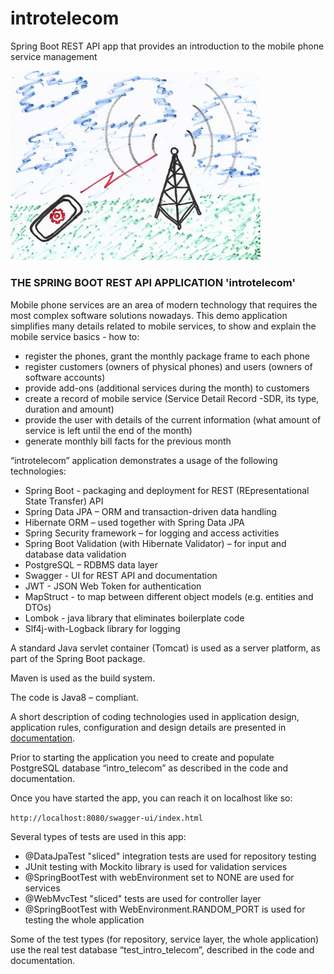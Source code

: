 # introtelecom
Spring Boot REST API app that provides an introduction to the mobile phone service management

<img src="docs/mobileNet.png" width="400">

### THE SPRING BOOT REST API APPLICATION 'introtelecom'
  
Mobile phone services are an area of modern technology that requires the most complex software solutions nowadays. This demo application simplifies many details related to mobile services, to show and explain the mobile service basics - how to:
- register the phones, grant the monthly package frame to each phone
- register customers (owners of physical phones) and users (owners of software accounts)
- provide add-ons (additional services during the month) to customers
- create a record of mobile service (Service Detail Record -SDR, its type, duration and amount) 
- provide the user with details of the current information (what amount of service is left until the end of the month) 
- generate monthly bill facts for the previous month  

“introtelecom” application demonstrates a usage of the following technologies:
- Spring Boot - packaging and deployment for REST (REpresentational State Transfer) API 
- Spring Data JPA – ORM and transaction-driven data handling
- Hibernate ORM – used together with Spring Data JPA
- Spring Security framework – for logging and access activities
- Spring Boot Validation (with Hibernate Validator) – for input and database data validation
- PostgreSQL – RDBMS data layer
- Swagger - UI for REST API and documentation
- JWT - JSON Web Token for authentication
- MapStruct - to map between different object models (e.g. entities and DTOs)
- Lombok - java library that eliminates boilerplate code
- Slf4j-with-Logback library for logging

A standard Java servlet container (Tomcat) is used as a server platform, as part of the Spring Boot package.

Maven is used as the build system.

The code is Java8 – compliant.

A short description of coding technologies used in application design, application rules, configuration and design details are presented in [documentation](docs/introtelecom_text.pdf).

Prior to starting the application you need to create and populate PostgreSQL database “intro_telecom” as described in the code and documentation.

Once you have started the app, you can reach it on localhost like so:

`http://localhost:8080/swagger-ui/index.html`

Several types of tests are used in this app:
- @DataJpaTest "sliced" integration tests are used for repository testing
- JUnit testing with Mockito library is used for validation services
- @SpringBootTest with webEnvironment set to NONE are used for services
- @WebMvcTest "sliced" tests are used for controller layer
- @SpringBootTest with WebEnvironment.RANDOM_PORT is used for testing the whole application

Some of the test types (for repository, service layer, the whole application) use the real test database “test_intro_telecom”, described in the code and documentation.

